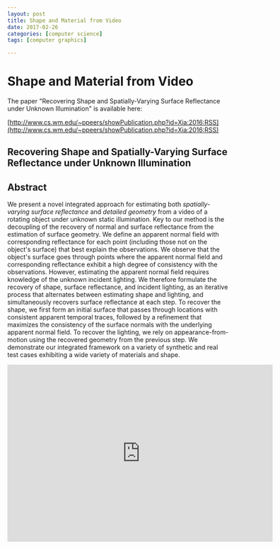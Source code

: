 ```yaml
---
layout: post
title: Shape and Material from Video
date: 2017-02-26
categories: [computer science]
tags: [computer graphics]

---
```







# Shape and Material from Video


The paper "Recovering Shape and Spatially-Varying Surface Reflectance under Unknown Illumination" is available here:

[http://www.cs.wm.edu/~ppeers/showPublication.php?id=Xia:2016:RSS](http://www.cs.wm.edu/~ppeers/showPublication.php?id=Xia:2016:RSS)

## Recovering Shape and Spatially-Varying Surface Reflectance under Unknown Illumination

## Abstract

We present a novel integrated approach for estimating both *spatially-varying surface reflectance* and *detailed geometry* from a video of a rotating object under unknown static illumination. Key to our method is the decoupling of the recovery of normal and surface reflectance from the estimation of surface geometry. We define an apparent normal field with corresponding reflectance for each point (including those not on the object's surface) that best explain the observations. We observe that the object's surface goes through points where the apparent normal field and corresponding reflectance exhibit a high degree of consistency with the observations. However, estimating the apparent normal field requires knowledge of the unknown incident lighting. We therefore formulate the recovery of shape, surface reflectance, and incident lighting, as an iterative process that alternates between estimating shape and lighting, and simultaneously recovers surface reflectance at each step. To recover the shape, we first form an initial surface that passes through locations with consistent apparent temporal traces, followed by a refinement that maximizes the consistency of the surface normals with the underlying apparent normal field. To recover the lighting, we rely on appearance-from-motion using the recovered geometry from the previous step. We demonstrate our integrated framework on a variety of synthetic and real test cases exhibiting a wide variety of materials and shape.

<iframe width="600" height="400" src="https://www.youtube.com/embed/ZUa5sNVSjGw" frameborder="0" allowfullscreen></iframe>